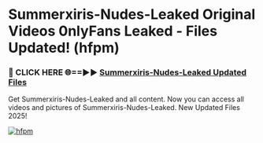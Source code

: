 # Summerxiris-Nudes-Leaked Original Videos 0nlyFans Leaked - Files Updated! (hfpm)

<h3>🔴 CLICK HERE 🌐==►► <a href="https://tinyurl.com/4mcuefdz" rel="nofollow">Summerxiris-Nudes-Leaked Updated Files</a></h3>

Get Summerxiris-Nudes-Leaked and all content. Now you can access all videos and pictures of Summerxiris-Nudes-Leaked. New Updated Files 2025!

[![hfpm](https://i.imgur.com/StAQSOY.gif)](https://tinyurl.com/4mcuefdz)
